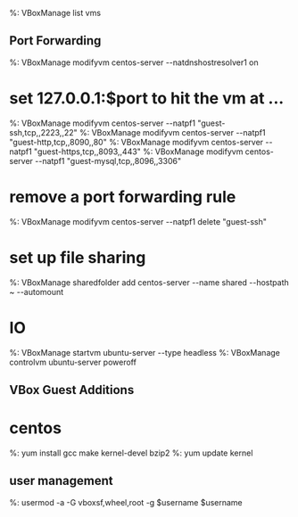 %: VBoxManage list vms

## Port Forwarding

%: VBoxManage modifyvm centos-server --natdnshostresolver1 on

# set 127.0.0.1:$port to hit the vm at ...

%: VBoxManage modifyvm centos-server --natpf1 "guest-ssh,tcp,,2223,,22"
%: VBoxManage modifyvm centos-server --natpf1 "guest-http,tcp,,8090,,80"
%: VBoxManage modifyvm centos-server --natpf1 "guest-https,tcp,,8093,,443"
%: VBoxManage modifyvm centos-server --natpf1 "guest-mysql,tcp,,8096,,3306"

# remove a port forwarding rule

%: VBoxManage modifyvm centos-server --natpf1 delete "guest-ssh"

# set up file sharing

%: VBoxManage sharedfolder add centos-server --name shared --hostpath ~ --automount

# IO

%: VBoxManage startvm ubuntu-server --type headless
%: VBoxManage controlvm ubuntu-server poweroff

## VBox Guest Additions
# centos

%: yum install gcc make kernel-devel bzip2
%: yum update kernel

## user management
%: usermod -a -G vboxsf,wheel,root -g $username $username
